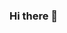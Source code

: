 ### Hi there 👋

<!--
**GTochio/gtochio** is a ✨ _special_ ✨ repository because its `README.md` (this file) appears on your GitHub profile.

Here are some ideas to get you started:ddffffffffffffff

- 🔭 I’m currently working on ...
- 🌱 I’m currently learning ...
- 👯 I’m looking to collaborate on ...
- 🤔 I’m looking for help with ...
- 💬 Ask me about ...
- 📫 How to reach me: ...
- 😄 Pronouns: ...
- ⚡ Fun fact: ...
-->
